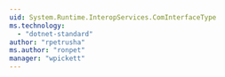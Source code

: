 ```yaml
---
uid: System.Runtime.InteropServices.ComInterfaceType
ms.technology: 
  - "dotnet-standard"
author: "rpetrusha"
ms.author: "ronpet"
manager: "wpickett"
---
```


